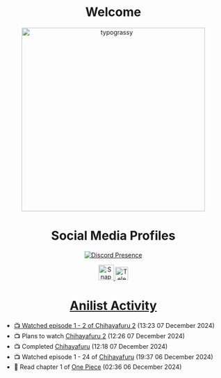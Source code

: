 <div align="center">

# Welcome
<a href="https://github.com/kawarimidoll/typograssy">
    <img alt="typograssy" src="https://typograssy.deno.dev/api?text=%E3%82%88%E3%81%86%E3%81%93%E3%81%9D%E3%81%BF%E3%81%AA%E3%81%95%E3%82%93%20-%20Sheby--&&l0=none&l1=82d9d0&l2=027353&l3=038c4c&l4=01402e&bg=none&frame=none&speed=100&comment=" width="421.99">
</a>

</div>

<div align="center">

# Social Media Profiles

[![Discord Presence](https://lanyard.cnrad.dev/api/612532963938271232)](https://discord.com/users/612532963938271232)


<a href="https://www.snapchat.com/add/a.sheby" title="Snapchat Profile">
    <img src="https://www.freepnglogos.com/uploads/snapchat-logo-png-0.png" width="35" alt="Snapchat Logo" />


<a href="https://t.me/ASheby" title="Telegram Profile">
    <img src="https://www.freepnglogos.com/uploads/telegram-logo-png-0.png" width="30" alt="Telegram Logo" />


</div>

<div align="center">

# Anilist Activity

</div>

<!-- ANILIST_ACTIVITY:start -->

-   📺 Watched episode 1 - 2 of [Chihayafuru 2](https://anilist.co/anime/14397) (13:23 07 December 2024)
-   📺 Plans to watch [Chihayafuru 2](https://anilist.co/anime/14397) (12:26 07 December 2024)
-   📺 Completed [Chihayafuru](https://anilist.co/anime/10800) (12:18 07 December 2024)
-   📺 Watched episode 1 - 24 of [Chihayafuru](https://anilist.co/anime/10800) (19:37 06 December 2024)
-   📖 Read chapter 1 of [One Piece](https://anilist.co/manga/30013) (02:36 06 December 2024)

<!-- ANILIST_ACTIVITY:end -->
